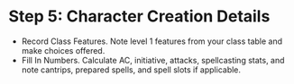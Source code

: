 # Step 5: Character Creation Details

- Record Class Features. Note level 1 features from your class table and make choices offered.
- Fill In Numbers. Calculate AC, initiative, attacks, spellcasting stats, and note cantrips, prepared spells, and spell slots if applicable.

